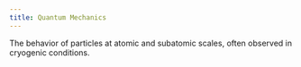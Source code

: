 ```yaml
---
title: Quantum Mechanics
---
```


The behavior of particles at atomic and subatomic scales, often observed in cryogenic conditions.
